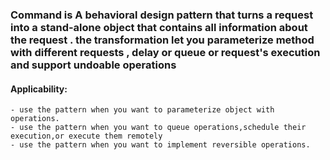 ### Command is A behavioral design pattern that turns a request into a stand-alone object that contains all information about the request . the transformation let you parameterize method with different requests , delay or queue or request's execution and support undoable operations 

#### Applicability: 
    - use the pattern when you want to parameterize object with operations.
    - use the pattern when you want to queue operations,schedule their execution,or execute them remotely
    - use the pattern when you want to implement reversible operations.
